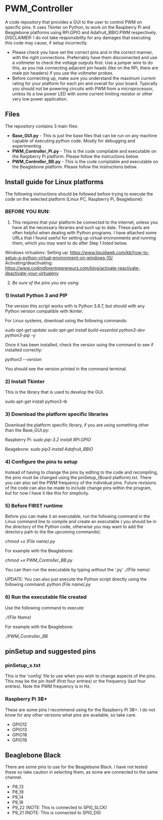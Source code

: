 # PWM_Controller
A code repository that provides a GUI to the user to control PWM on specific pins. It uses Tkinter on Python, to work on the Raspberry Pi and Beaglebone platforms using RPi.GPIO and Adafruit_BBIO.PWM respectively.
_DISCLAIMER:_ I do not take responsibility for any damages that executing this code may cause, if setup incorrectly. 
* Please check you have set the correct pins and in the correct manner, with the right connections. Preferrably have them disconnected and use a voltmeter to check the voltage outputs first. Use a jumper wire to do this, as you risk connecting adjacent pin heads (like on the RPi, there are male pin headers) if you use the voltmeter probes. 
* Before connecting up, make sure you understand the maximum current rating for your platform for each pin and overall for your board. Typically you should not be powering circuits with PWM from a microprocessor, unless its a low power LED with some current limiting resistor or other very low power application.

## Files
The repository contains 3 main files:
* **Base_GUI.py** - This is just the base files that can be run on any machine capable of executing python code. Mostly for debugging and experimenting.
* **PWM_Controller_Pi.py** - This is the code compilable and executable on the Raspberry Pi platform. Please follow the instructions below.
* **PWM_Controller_BB.py** - This is the code compilable and executable on the Beaglebone platform. Please follow the instructions below.

## Install guide for Linux platforms
The following instructions should be followed before trying to execute the code on the selected platform (Linux PC, Raspberry Pi, Beaglebone):

### BEFORE YOU RUN:
1) This requires that your platform be connected to the internet, unless you have all the necessary libraries and such up to date. These parts are often helpful when dealing with Python programs. I have attached some URLs that I found useful for setting up virtual environments and running them, which you may want to do after Step 1 listed below.

Windows virtualenv:
Setting up: https://www.liquidweb.com/kb/how-to-setup-a-python-virtual-environment-on-windows-10/
Activating/deactivating: https://www.codingforentrepreneurs.com/blog/activate-reactivate-deactivate-your-virtualenv

2) *Be sure of the pins you are using*

### 1) Install Python 3 and PIP

The version this script works with is Python 3.8.7, but should with any Python version compatible with tkinter.

For Linux systems, download using the following commands:

*sudo apt-get update*
*sudo apt-get install build-essential python3-dev python3-pip -y*

Once it has been installed, check the version using the command to see if installed correctly:

*python3 --version*

You should see the version printed in the command terminal.

### 2) Install Tkinter

This is the library that is used to develop the GUI. 

sudo apt-get install python3-tk

### 3) Download the platform specific libraries
Download the platform specific library, if you are using something other than the Base_GUI.py:

Raspberry Pi:
*sudo pip-3.2 install RPi.GPIO*

Beagebone:
*sudo pip3 install Adafruit_BBIO*

### 4) Configure the pins to setup

Instead of having to change the pins by editing to the code and recompiling, the pins must be changed using the pinSetup_(Board platform).txt. There you can also set the 
PWM frequency of the individual pins. Future revisions of the code can also be made to include change pins within the program, but for now I have it like this for simplicity.

### 5) Before FIRST runtime

Before you can make it an executable, run the following command in the Linux command line to compile and create an executable ( you should be in the directory of the Python code, otherwise you may want to add the directory path to the the upcoming commands):

_chmod +x (File name).py_

For example with the Beaglebone:

_chmod +x PWM_Controller_BB.py_

You can then run the executable by typing *without* the '.py'
_./(File name)_

UPDATE: You can also just execute the Python script directly using the following command:
_python (File name).py_

### 6) Run the executable file created
Use the following command to execute:

_./(File Name)_

For example with the Beaglebone:

_./PWM_Controller_BB_

## pinSetup and suggested pins
### pinSetup_x.txt
This is the 'config' file to use when you wish to change aspects of the pins. This may be the pin itself (first four entries) or the frequency (last four entries). Note the PWM frequency is in Hz.
### Raspberry Pi 3B+
These are some pins I recommend using for the Raspberry Pi 3B+. I do not know for any other versions what pins are available, so take care.
* GPIO12
* GPIO13
* GPIO18
* GPIO19

## Beaglebone Black
There are some pins to use for the Beaglebone Black. I have not tested these so take caution in selecting them, as some are connected to the same channel.
* P8_13
* P8_19
* P9_14
* P9_16
* P9_22 (NOTE: This is connected to SPI0_SLCK)
* P9_21 (NOTE: This is connected to SPI0_D0)
